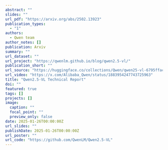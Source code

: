 ```yaml
---
abstract: ""
slides: ""
url_pdf: "https://arxiv.org/abs/2502.13923"
publication_types:
  - "1"
authors:
  - Qwen team
author_notes: []
publication: Arxiv
summary: ""
url_dataset: ""
url_project: "https://qwenlm.github.io/blog/qwen2.5-vl/"
publication_short: ""
url_source: "https://huggingface.co/collections/Qwen/qwen25-vl-6795ffac22b334a837c0f9a5"
url_video: "https://x.com/Alibaba_Qwen/status/1883954247743725963"
title: "Qwen2.5-VL Technical Report"
doi: ""
featured: true
tags: []
projects: []
image:
  caption: ""
  focal_point: ""
  preview_only: false
date: 2025-01-26T00:00:00Z
url_slides: ""
publishDate: 2025-01-26T00:00:00Z
url_poster: ""
url_code: "https://github.com/QwenLM/Qwen2.5-VL"
---
```

